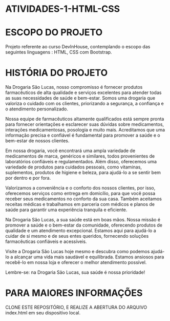 # ATIVIDADES-1-HTML-CSS

# ESCOPO DO PROJETO
Projeto referente ao curso DevInHouse, contemplando o escopo das seguintes linguagens : HTML, CSS com Bootstrap.

# HISTÓRIA DO PROJETO
Na Drogaria São Lucas, nosso compromisso é fornecer produtos farmacêuticos de alta qualidade e serviços excelentes para atender todas as suas necessidades de saúde e bem-estar. Somos uma drogaria que valoriza o cuidado com os clientes, priorizando a segurança, a confiança e o atendimento personalizado.

Nossa equipe de farmacêuticos altamente qualificados está sempre pronta para fornecer orientações e esclarecer suas dúvidas sobre medicamentos, interações medicamentosas, posologia e muito mais. Acreditamos que uma informação precisa e confiável é fundamental para promover a saúde e o bem-estar de nossos clientes.

Em nossa drogaria, você encontrará uma ampla variedade de medicamentos de marca, genéricos e similares, todos provenientes de laboratórios confiáveis e regulamentados. Além disso, oferecemos uma variedade de produtos para cuidados pessoais, como vitaminas, suplementos, produtos de higiene e beleza, para ajudá-lo a se sentir bem por dentro e por fora.

Valorizamos a conveniência e o conforto dos nossos clientes, por isso, oferecemos serviços como entrega em domicílio, para que você possa receber seus medicamentos no conforto da sua casa. Também aceitamos receitas médicas e trabalhamos em parceria com médicos e planos de saúde para garantir uma experiência tranquila e eficiente.

Na Drogaria São Lucas, a sua saúde está em boas mãos. Nossa missão é promover a saúde e o bem-estar da comunidade, oferecendo produtos de qualidade e um atendimento excepcional. Estamos aqui para ajudá-lo a cuidar de si mesmo e de seus entes queridos, fornecendo soluções farmacêuticas confiáveis e acessíveis.

Visite a Drogaria São Lucas hoje mesmo e descubra como podemos ajudá-lo a alcançar uma vida mais saudável e equilibrada. Estamos ansiosos para recebê-lo em nossa loja e oferecer o melhor atendimento possível.

Lembre-se: na Drogaria São Lucas, sua saúde é nossa prioridade!


# PARA MAIORES INFORMAÇÕES 
CLONE ESTE REPOSITÓRIO, E REALIZE A ABERTURA DO ARQUIVO index.html em seu dispositivo local.


